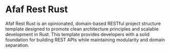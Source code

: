 # Afaf Rest Rust

Afaf Rest Rust is an opinionated, domain-based RESTful project structure template designed to promote clean architecture principles and scalable development in Rust. This template provides developers with a solid foundation for building REST APIs while maintaining modularity and domain separation.


